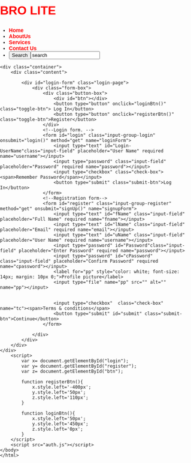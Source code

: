 
<html lang="en">
    <head>
        <style>
            body,html{
    width:100%;
    height:100%;
    margin:0;
    padding:0;
    box-sizing:border-box;
    font-family: Verdana, Geneva, Tahoma, sans-serif;
}

/* Whole page */



/* navbar */
menu {
    height:100vh;
    width:100%;
    padding: 30px;
}

nav{
    display: flex;
    justify-content: space-between;
    padding-right:10px;
    padding-left:10px;
    padding-top:40px;
    align-text:center;
    flex-diction: row;
    background:transparent;
    border-radius: 15px;
}
h1 {
    color: red;
    font-size:32px;
    display:flex;
    flex-direction:row;
}

nav ul li{
    list-style-type:none;
    display:inline-block;
    padding: 20px 10px;
}
nav ul li a{
    font-weight: bold;
    color: red;
    text-decoration: none;
}
nav ul li a:hover{
    color: blue;
    transition: 0.3s;
}
/* a tags */
a{
    text-decoration: none;
    color: palevioletred;
    font-size:28px;
}
/* form */
.form-box{
    width:380px;
    height:90vh;
    position:relative;
    margin:2% auto;
    background: gray;
    padding: 10px;
    overflow: hidden;
    border-radius:25px;
}

.button-box{
    width:220px;
    margin: 35px auto;
    position: relative;
    box-shadow: 0 0 20px 9px rgb(6, 175, 226);
    border-radius: 30px;
    display: flex;
}

.toggle-btn{
    padding: 10px 30px;
    cursor: pointer;
    background:transparent;
    border: 0;
    outline: none;
    position:relative;
    color: white;
}

#register .input-field{
    padding: 10px 0 0 0;
}

#btn{
    top: 0;
    left: 0;
    position: absolute;
    width: 110px;
    height: 100%;
    background: rgb(241, 20, 20);
    border-radius: 30px;
    transition:.5s;
}

.input-group-login{
    top: 150px;
    position: absolute;
    width:280px;
    transition:.5s;
}

.input-group-register{
    top: 120px;
    position: absolute;
    width:280px;
    transition:.5s;
}

.input-field{
    width:100%;
    padding: 10px 0;
    margin:5px 0;
    border-left: 0;
    border-top: 0;
    border-right:0;
    border-bottom: 1px solid rgb(158, 157, 157);
    outline: none;
    background: transparent;
}

.submit-btn{
    width: 85%;
    padding: 10px 30px;
    cursor: pointer;
    display: block;
    margin: auto;
    background:  rgb(241, 20, 20);
    border: 0;
    border-radius: 30px;
    color: white;
}

.check-box{
    margin: 30px 10px 34px 0px;
}

span{
    color:white;
    font-size:12px;
    bottom: 68px;
    position:absolute;
    margin: 0px;

}
::placeholder{
    color: silver;
}

#login{
    left: 50px;
}

#login input{
    color: white;
    font-size:15;
}

#register{
    left:450px;
}
#register input{
    color: white;
    font-size: 15;
}

#title1{
    margin: 0 auto;
    box-shadow: 0 0 10px 9px rgb(6, 175, 226);
    border-radius: 30px;
    background-color: red;
}
#txt-area{
    padding: 0;
    
}
.container {
    width:100%;
    height:100vh;
    over-flow: hidden;
    background-image:url(https://encrypted-tbn0.gstatic.com/images?q=tbn:ANd9GcRQy5uH55VHWbW4mUGu3md6u9JlM-hIkxBbKg&usqp=CAU);
    background-size:cover;
    background-repeat: no-repeat;
    animation:change 30s infinite ease-in-out;
    justify-content: center;
    text-align: center;
    position:relative;
    background-position:center;
}
.content{
    position: absolute;
    top:50%;
    left:50%;
    transform: translate(-50%,-50%);
}
.content{
    font-size: 20px;
    letter-spacing:15px;
    color:white;
}
.content a{
    background:#85c1ee;
    color: white;
    border-radius:20px;
    font-size: 20px;
    padding: 10px 20px;
}
.content a:hover{
    background:purple;
}
@keyframes change{
    0%
    {
        background-image:url(https://encrypted-tbn0.gstatic.com/images?q=tbn:ANd9GcQmhugjL9GU2Lt2cjVoTFeL3MzytdfmidRi2A&usqp=CAU);
    }
    20%
    {
        background-image:url(https://cdn1.vectorstock.com/i/1000x1000/18/40/social-network-background-with-media-icons-vector-1291840.jpg);
    }
    40%
    {
        background-image:url(https://encrypted-tbn0.gstatic.com/images?q=tbn:ANd9GcSU-Po6MQOdRUrN8SsdM7nf5vlGjE8XW4A1oQ&usqp=CAU);
    }
    60%
    {
        background-image:url(https://media.istockphoto.com/vectors/social-network-vector-id486401982?k=20&m=486401982&s=612x612&w=0&h=IvF6B7ivk-nIh_wmg4ybm7QXb2bcnaULDnAx5iEZghI=);
    }
    80%
    {
        background-image:url(https://media.istockphoto.com/photos/digitizing-robot-hand-trying-to-catch-globe-picture-id1383940434?k=20&m=1383940434&s=612x612&w=0&h=O-mdi0ZjJQDZ8f_0Yrrk0QFsqUNwdyJ94H3bHmZ4Mn0=);
    }
    100%
    {
        background-image:url(https://media.istockphoto.com/photos/digitizing-robot-hand-trying-to-catch-globe-picture-id1383940434?k=20&m=1383940434&s=612x612&w=0&h=O-mdi0ZjJQDZ8f_0Yrrk0QFsqUNwdyJ94H3bHmZ4Mn0=);
    }

}
        </style>
        <meta charset="utf-8">
        <title>BroLite Login</title>
        <link rel="stylesheet" href="style.css">
    </head>
    <body>
    <div class="menu">
        <nav>
            <h1 class="logo">BRO LITE</h1>
            <ul>
                <li><a href="#">Home</a></li>
                <li><a href="#">AboutUs</a></li>
                <li><a href="#">Services</a></li>
                <li><a href="#">Contact Us</a></li>
                <li><lable><button>Search</button><input type="search" value="search" placeholder="search here"></lable></li>
            </ul>
        </nav>
    </div>

    <div class="container">
        <div class="content">

            <div id="login-form" class="login-page">
                <div class="form-box">
                    <div class="button-box">
                        <div id="btn"></div>
                        <button type="button" onclick="loginBtn()" class="toggle-btn"> Log In</button>
                        <button type="button" onclick="registerBtn()" class="toggle-btn">Register</button>
                    </div>
                    <!--Login form. -->
                    <form id="login" class="input-group-login" onsubmit="login()" method="get" name="loginForm">
                        <input type="text" id="Login-UserName"class="input-field" placeholder="User Name" required name="username"></input>
                        <input type="password" class="input-field" placeholder="Password" required name="password"></input>
                        <input type="checkbox" class="check-box"><span>Remember Password</span></input>
                        <button type="submit" class="submit-btn">Log In</button>
                    </form>
                    <!--Registration form-->
                    <form id="register" class="input-group-register" method="get" onsubmit="signUp()" name="signupForm">
                        <input type="text" id="fName" class="input-field" placeholder="Full Name" required name="fname"></input>
                        <input type="text" id="lName" class="input-field" placeholder="Email" required name="email"></input>
                        <input type="text" id="uName" class="input-field" placeholder="User Name" required name="username"></input>
                        <input type="password" id="Password"class="input-field" placeholder="Enter Password" required name="password"></input>
                        <input type="password" id="cPassword" class="input-field" placeholder="Confirm Password" required name="cpassword"></input>
                        <label for="pp" style="color: white; font-size: 14px; margin: 10px 0;">Profile picture</label>
                        <input type="file" name="pp" src="" alt="" name="pp"></input>
                        

                        <input type="checkbox"  class="check-box" name="tc"><span>Terms & conditions</span>
                        <button type="submit" id="submit" class="submit-btn">Continue</button>
                    </form>

                </div>
            </div>
        </div>
    </div>
        <script>
            var x= document.getElementById("login");
            var y= document.getElementById("register");
            var z= document.getElementById("btn");

            function registerBtn(){
                x.style.left='-400px';
                y.style.left='50px'; 
                z.style.left='110px';
            }

            function loginBtn(){
                x.style.left='50px';
                y.style.left='450px';
                z.style.left='0px';
            }
        </script>
        <script src="auth.js"></script>
    </body>
    </html>

